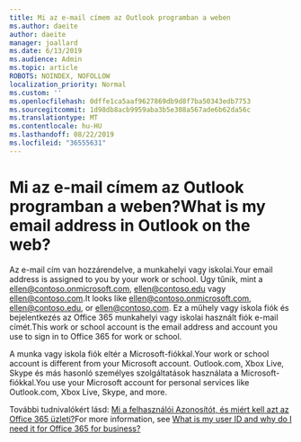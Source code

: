 ```yaml
---
title: Mi az e-mail címem az Outlook programban a weben
ms.author: daeite
author: daeite
manager: joallard
ms.date: 6/13/2019
ms.audience: Admin
ms.topic: article
ROBOTS: NOINDEX, NOFOLLOW
localization_priority: Normal
ms.custom: ''
ms.openlocfilehash: 0dffe1ca5aaf9627869db9d8f7ba50343edb7753
ms.sourcegitcommit: 1d98db8acb9959aba3b5e308a567ade6b62da56c
ms.translationtype: MT
ms.contentlocale: hu-HU
ms.lasthandoff: 08/22/2019
ms.locfileid: "36555631"
---
```

# <a name="what-is-my-email-address-in-outlook-on-the-web"></a><span data-ttu-id="90215-102">Mi az e-mail címem az Outlook programban a weben?</span><span class="sxs-lookup"><span data-stu-id="90215-102">What is my email address in Outlook on the web?</span></span>

<span data-ttu-id="90215-103">Az e-mail cím van hozzárendelve, a munkahelyi vagy iskolai.</span><span class="sxs-lookup"><span data-stu-id="90215-103">Your email address is assigned to you by your work or school.</span></span> <span data-ttu-id="90215-104">Úgy tűnik, mint a ellen@contoso.onmicrosoft.com, ellen@contoso.edu vagy ellen@contoso.com.</span><span class="sxs-lookup"><span data-stu-id="90215-104">It looks like ellen@contoso.onmicrosoft.com, ellen@contoso.edu, or ellen@contoso.com.</span></span> <span data-ttu-id="90215-105">Ez a műhely vagy iskola fiók és bejelentkezés az Office 365 munkahelyi vagy iskolai használt fiók e-mail címét.</span><span class="sxs-lookup"><span data-stu-id="90215-105">This work or school account is the email address and account you use to sign in to Office 365 for work or school.</span></span>

<span data-ttu-id="90215-106">A munka vagy iskola fiók eltér a Microsoft-fiókkal.</span><span class="sxs-lookup"><span data-stu-id="90215-106">Your work or school account is different from your Microsoft account.</span></span> <span data-ttu-id="90215-107">Outlook.com, Xbox Live, Skype és más hasonló személyes szolgáltatások használata a Microsoft-fiókkal.</span><span class="sxs-lookup"><span data-stu-id="90215-107">You use your Microsoft account for personal services like Outlook.com, Xbox Live, Skype, and more.</span></span>

<span data-ttu-id="90215-108">További tudnivalókért lásd: [Mi a felhasználói Azonosítót, és miért kell azt az Office 365 üzleti?](https://support.office.com/article/37da662b-5da6-4b56-a091-2731b2ecc8b4)</span><span class="sxs-lookup"><span data-stu-id="90215-108">For more information, see [What is my user ID and why do I need it for Office 365 for business?](https://support.office.com/article/37da662b-5da6-4b56-a091-2731b2ecc8b4)</span></span>